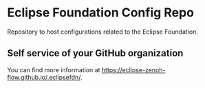 # Eclipse Foundation Config Repo

Repository to host configurations related to the Eclipse Foundation.

## Self service of your GitHub organization

You can find more information at <https://eclipse-zenoh-flow.github.io/.eclipsefdn/>.
